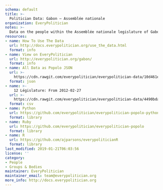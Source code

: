 ```yaml
---
schema: default
title: >-
  Politician Data: Gabon — Assemblée nationale
organization: EveryPolitician
notes: >-
  Data on the people within the Assemblée nationale legislature of Gabon.
resources:
- name: How To Use The Data
  url: http://docs.everypolitician.org/use_the_data.html
  format: info
- name: View on EveryPolitician
  url: http://everypolitician.org/gabon/
  format: info
- name: All Data as Popolo JSON
  url: >-
    https://cdn.rawgit.com/everypolitician/everypolitician-data/10d461e91e50eee74955849a593f348fb0668bf0/data/Gabon/Assembly/ep-popolo-v1.0.json
  format: json
- name: >-
    12 Législature: From 2012-02-27
  url: >-
    https://cdn.rawgit.com/everypolitician/everypolitician-data/4490bdad418d5e82f4716b54d009507c919c7d80/data/Gabon/Assembly/term-12.csv
  format: csv
- name: Python
  url: https://github.com/everypolitician/everypolitician-popolo-python
  format: library
- name: Ruby
  url: https://github.com/everypolitician/everypolitician-popolo
  format: library
- name: R
  url: https://github.com/ajparsons/everypoliticianR
  format: library
last_modified: 2019-01-21T06:03:56
license: ''
category:
- People
- Groups & Bodies
maintainer: EveryPolitician
maintainer_email: team@everypolitician.org
more_info: http://docs.everypolitician.org
---
```


